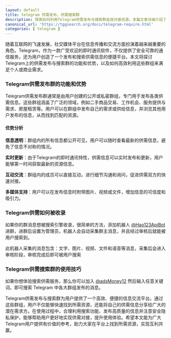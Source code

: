 ```yaml
---
layout: default
title: telegram 供需发布，供需搜索群
description: 探索如何利用Telegram供需发布与搜索群高效对接资源。本篇文章详细介绍了Telegram供需发布群的功能与优势，并提供了寻找合适群组、发布高效信息以及保护隐私安全的实用技巧。助力用户在Telegram平台上快速找到所需资源，实现互利共赢。了解更多Telegram供需群组的信息，提升信息发布与获取的效率。
canonical_url: 'https://tggsearch.org/docs/telegram-require.html'
categories: [ telegram ]
---
```

随着互联网的飞速发展，社交媒体平台在信息传播和交流方面扮演着越来越重要的角色。Telegram，作为一款广受欢迎的即时通讯软件，不仅提供了安全可靠的通信服务，还为用户创造了一个发布和搜索供需信息的便捷平台。本文将探讨Telegram上的供需发布与搜索群的功能和优势，以及如何高效利用这些群组来满足个人或商业需求。

### Telegram供需发布群的功能和优势
Telegram供需发布群通常是由用户创建的公开或私密群组，专门用于发布各类供需信息。这些群组涵盖了广泛的领域，例如二手商品交易、工作机会、服务提供与需求、房屋租赁等。用户可以在群组中发布自己的需求或供给信息，并浏览其他用户发布的信息，从而找到匹配的资源。

#### 优势分析
**信息透明**：群组内的所有信息都公开可见，用户可以随时查看最新的供需信息，避免了信息不对称的情况。

**实时更新**：由于Telegram的即时通讯特性，供需信息可以实时发布和更新，用户能够第一时间获取最新的资源信息。

**互动交流**：群组内的成员可以直接互动，进行细节沟通和询问，促进供需双方的快速对接。

**多媒体支持**：用户可以在发布信息时附带图片、视频或文件，增加信息的可信度和吸引力。

### Telegram供需如何被收录
如果你的群消息想被搜索引擎收录，很简单的方法，添加机器人 [@Hao123ApiBot](./302.html?target=https://t.me/Hao123ApiBot) 进群，进群后设置为管理员，机器人会自动采集群主消息，并且经过审核后就能被用户搜索到。

此机器人采集的消息包含：文字、图片、视频、文件和语音等消息，采集后会进入审核阶段，审核完成后即可被用户搜索

### Telegram供需搜索群的使用技巧
如果你想体验搜索供需服务，那么你可以加入 [@adsMoney12](./302.html?target=https://t.me/adsMoney12) 然后输入任意关键词，即可搜索 Telegram 中各大群组发布的消息。

Telegram供需发布与搜索群为用户提供了一个高效、便捷的信息交流平台。通过这些群组，用户不仅能够快速找到所需资源，还能将自己的供需信息分享给广大的潜在需求方。在使用过程中，合理利用搜索功能、发布高质量的信息并注意安全隐私保护，能够帮助用户更好地实现供需对接，提升使用体验。希望本文能为广大Telegram用户提供有价值的参考，助力大家在平台上找到所需资源，实现互利共赢。
